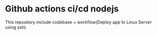 # Github actions ci/cd nodejs

This repository include codebase + workflow(Deploy app to Linux Server using ssh).


